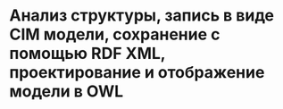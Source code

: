 # Анализ структуры, запись в виде CIM модели, сохранение с помощью RDF XML, проектирование и отображение модели в OWL
